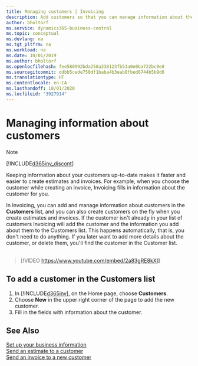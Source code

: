 ```yaml
---
title: Managing customers | Invoicing
description: Add customers so that you can manage information about them and send estimates and invoices more quickly.
author: bholtorf
ms.service: dynamics365-business-central
ms.topic: conceptual
ms.devlang: na
ms.tgt_pltfrm: na
ms.workload: na
ms.date: 10/01/2019
ms.author: bholtorf
ms.openlocfilehash: fee580992bda258a338123fb53a0e0ba722bc0e8
ms.sourcegitcommit: ddbb5cede750df1baba4b3eab8fbed6744b5b9d6
ms.translationtype: HT
ms.contentlocale: en-CA
ms.lasthandoff: 10/01/2020
ms.locfileid: "3927914"
---
```

# <a name="managing-information-about-customers"></a>Managing information about customers
> [!Note]
> [!INCLUDE[d365inv_discont](includes/d365inv_discont.md)]

Keeping information about your customers up-to-date makes it faster and easier to create estimates and invoices. For example, when you choose the customer while creating an invoice, Invoicing fills in information about the customer for you.  

In Invoicing, you can add and manage information about customers in the **Customers** list, and you can also create customers on the fly when you create estimates and invoices. If the customer isn't already in your list of customers Invoicing will add the customer and the information you add about them to the Customers list. This happens automatically, that is, you don't need to do anything. If you later want to add more details about the customer, or delete them, you'll find the customer in the Customer list.    <br></br>


> [!VIDEO https://www.youtube.com/embed/2a83gRE8kXI]

## <a name="to-add-a-customer-in-the-customers-list"></a>To add a customer in the Customers list
1. In [!INCLUDE[d365inv](includes/d365inv.md)], on the Home page, choose **Customers**.  
2. Choose **New** in the upper right corner of the page to add the new customer.  
3. Fill in the fields with information about the customer.  

## <a name="see-also"></a>See Also
[Set up your business information](set-up-business-profile.md)  
[Send an estimate to a customer](send-estimate.md)  
[Send an invoice to a new customer](send-invoice.md)